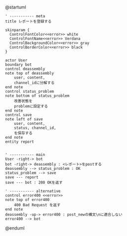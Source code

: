 @startuml

    ' ----------- meta
    title レポートを登録する

    skinparam {
      ControlFontColor<<error>> white
      ControlFontName<<error>> Verdana
      ControlBackgroundColor<<error>> gray
      ControlBorderColor<<error>> black
    }

    actor User
    boundary bot
    control deassembly
    note top of deassembly
        user, content,
        channel_idに分解する
    end note
    control status_problem
    note bottom of status_problem
        改善状態を
        problemに設定する
    end note
    control save
    note left of save
        user, content,
        status, channel_id,
        を保存する
    end note
    entity report


    ' ----------- main
    User -right-> bot
    bot -right-> deassembly : <レポート>をpostする
    deassembly --> status_problem : OK
    status_problem --> save
    save --- report
    save --- bot : 200 OKを返す

    ' ----------- alternative
    control error400 <<error>>
    note top of error400
        400 Bad Request を返す
    end note
    deassembly -up-> error400 : post_newの構文\nに適合しない
    error400 --> bot

@enduml
